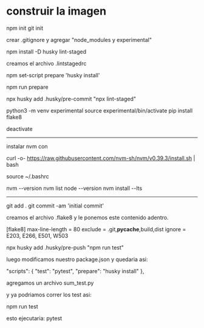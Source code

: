 # construir la imagen


npm init
git init

crear .gitignore y agregar "node_modules y experimental"

npm install -D husky lint-staged

creamos el archivo .lintstagedrc

npm set-script prepare 'husky install'

npm run prepare

npx husky add .husky/pre-commit "npx lint-staged"

python3 -m venv experimental
source experimental/bin/activate
pip install flake8

deactivate
*******************
instalar nvm con

curl -o- https://raw.githubusercontent.com/nvm-sh/nvm/v0.39.3/install.sh | bash

source ~/.bashrc

nvm --version
nvm list
node --version
nvm install --lts

*******************

git add .
git commit -am 'initial commit'

creamos el archivo .flake8
y le ponemos este contenido adentro.

[flake8]
max-line-length = 80
exclude = .git,__pycache__,build,dist
ignore = E203, E266, E501, W503

npx husky add .husky/pre-push "npm run test"

luego modificamos nuestro package.json y quedaria asi:

"scripts": {
    "test": "pytest",
    "prepare": "husky install"
  },

agregamos un archivo sum_test.py

y ya podriamos correr los test asi:

npm run test

esto ejecutaria: pytest
